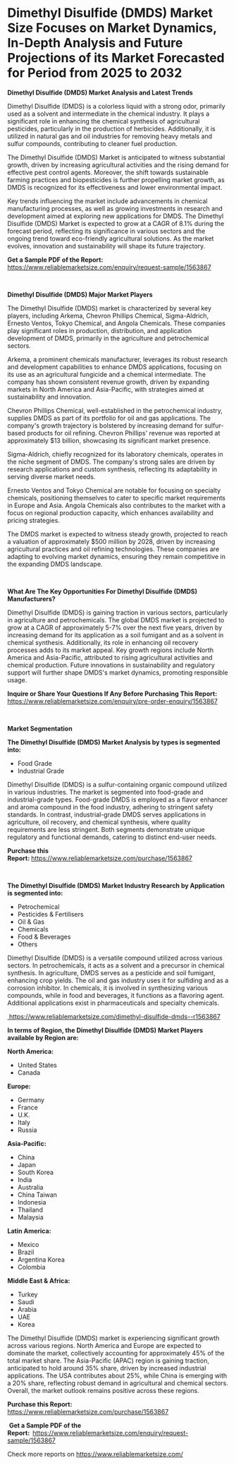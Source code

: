 <p><h1>Dimethyl Disulfide (DMDS) Market Size Focuses on Market Dynamics, In-Depth Analysis and Future Projections of its Market Forecasted for Period from 2025 to 2032</h1></p><p><strong>Dimethyl Disulfide (DMDS) Market Analysis and Latest Trends</strong></p>
<p><p>Dimethyl Disulfide (DMDS) is a colorless liquid with a strong odor, primarily used as a solvent and intermediate in the chemical industry. It plays a significant role in enhancing the chemical synthesis of agricultural pesticides, particularly in the production of herbicides. Additionally, it is utilized in natural gas and oil industries for removing heavy metals and sulfur compounds, contributing to cleaner fuel production.</p><p>The Dimethyl Disulfide (DMDS) Market is anticipated to witness substantial growth, driven by increasing agricultural activities and the rising demand for effective pest control agents. Moreover, the shift towards sustainable farming practices and biopesticides is further propelling market growth, as DMDS is recognized for its effectiveness and lower environmental impact.</p><p>Key trends influencing the market include advancements in chemical manufacturing processes, as well as growing investments in research and development aimed at exploring new applications for DMDS. The Dimethyl Disulfide (DMDS) Market is expected to grow at a CAGR of 8.1% during the forecast period, reflecting its significance in various sectors and the ongoing trend toward eco-friendly agricultural solutions. As the market evolves, innovation and sustainability will shape its future trajectory.</p></p>
<p><strong>Get a Sample PDF of the Report:&nbsp;</strong> <a href="https://www.reliablemarketsize.com/enquiry/request-sample/1563867?utm_campaign=3354&utm_medium=2&utm_source=Github&utm_content=ia&utm_term=02042025&utm_id=dimethyl-disulfide-dmds">https://www.reliablemarketsize.com/enquiry/request-sample/1563867</a></p>
<p>&nbsp;</p>
<p><strong>Dimethyl Disulfide (DMDS) Major Market Players</strong></p>
<p><p>The Dimethyl Disulfide (DMDS) market is characterized by several key players, including Arkema, Chevron Phillips Chemical, Sigma-Aldrich, Ernesto Ventos, Tokyo Chemical, and Angola Chemicals. These companies play significant roles in production, distribution, and application development of DMDS, primarily in the agriculture and petrochemical sectors.</p><p>Arkema, a prominent chemicals manufacturer, leverages its robust research and development capabilities to enhance DMDS applications, focusing on its use as an agricultural fungicide and a chemical intermediate. The company has shown consistent revenue growth, driven by expanding markets in North America and Asia-Pacific, with strategies aimed at sustainability and innovation.</p><p>Chevron Phillips Chemical, well-established in the petrochemical industry, supplies DMDS as part of its portfolio for oil and gas applications. The company's growth trajectory is bolstered by increasing demand for sulfur-based products for oil refining. Chevron Phillips' revenue was reported at approximately $13 billion, showcasing its significant market presence.</p><p>Sigma-Aldrich, chiefly recognized for its laboratory chemicals, operates in the niche segment of DMDS. The company's strong sales are driven by research applications and custom synthesis, reflecting its adaptability in serving diverse market needs.</p><p>Ernesto Ventos and Tokyo Chemical are notable for focusing on specialty chemicals, positioning themselves to cater to specific market requirements in Europe and Asia. Angola Chemicals also contributes to the market with a focus on regional production capacity, which enhances availability and pricing strategies.</p><p>The DMDS market is expected to witness steady growth, projected to reach a valuation of approximately $500 million by 2028, driven by increasing agricultural practices and oil refining technologies. These companies are adapting to evolving market dynamics, ensuring they remain competitive in the expanding DMDS landscape.</p></p>
<p>&nbsp;</p>
<p><strong>What Are The Key Opportunities For Dimethyl Disulfide (DMDS) Manufacturers?</strong></p>
<p><p>Dimethyl Disulfide (DMDS) is gaining traction in various sectors, particularly in agriculture and petrochemicals. The global DMDS market is projected to grow at a CAGR of approximately 5-7% over the next five years, driven by increasing demand for its application as a soil fumigant and as a solvent in chemical synthesis. Additionally, its role in enhancing oil recovery processes adds to its market appeal. Key growth regions include North America and Asia-Pacific, attributed to rising agricultural activities and chemical production. Future innovations in sustainability and regulatory support will further shape DMDS's market dynamics, promoting responsible usage.</p></p>
<p><strong>Inquire or Share Your Questions If Any Before Purchasing This Report:</strong> <a href="https://www.reliablemarketsize.com/enquiry/pre-order-enquiry/1563867?utm_campaign=3354&utm_medium=2&utm_source=Github&utm_content=ia&utm_term=02042025&utm_id=dimethyl-disulfide-dmds">https://www.reliablemarketsize.com/enquiry/pre-order-enquiry/1563867</a></p>
<p>&nbsp;</p>
<p><strong>Market Segmentation</strong></p>
<p><strong>The Dimethyl Disulfide (DMDS) Market Analysis by types is segmented into:</strong></p>
<p><ul><li>Food Grade</li><li>Industrial Grade</li></ul></p>
<p><p>Dimethyl Disulfide (DMDS) is a sulfur-containing organic compound utilized in various industries. The market is segmented into food-grade and industrial-grade types. Food-grade DMDS is employed as a flavor enhancer and aroma compound in the food industry, adhering to stringent safety standards. In contrast, industrial-grade DMDS serves applications in agriculture, oil recovery, and chemical synthesis, where quality requirements are less stringent. Both segments demonstrate unique regulatory and functional demands, catering to distinct end-user needs.</p></p>
<p><strong>Purchase this Report:&nbsp;</strong><a href="https://www.reliablemarketsize.com/purchase/1563867?utm_campaign=3354&utm_medium=2&utm_source=Github&utm_content=ia&utm_term=02042025&utm_id=dimethyl-disulfide-dmds">https://www.reliablemarketsize.com/purchase/1563867</a></p>
<p>&nbsp;</p>
<p><strong>The Dimethyl Disulfide (DMDS) Market Industry Research by Application is segmented into:</strong></p>
<p><ul><li>Petrochemical</li><li>Pesticides & Fertilisers</li><li>Oil & Gas</li><li>Chemicals</li><li>Food & Beverages</li><li>Others</li></ul></p>
<p><p>Dimethyl Disulfide (DMDS) is a versatile compound utilized across various sectors. In petrochemicals, it acts as a solvent and a precursor in chemical synthesis. In agriculture, DMDS serves as a pesticide and soil fumigant, enhancing crop yields. The oil and gas industry uses it for sulfiding and as a corrosion inhibitor. In chemicals, it is involved in synthesizing various compounds, while in food and beverages, it functions as a flavoring agent. Additional applications exist in pharmaceuticals and specialty chemicals.</p></p>
<p><a href="https://www.reliablemarketsize.com/dimethyl-disulfide-dmds--r1563867?utm_campaign=3354&utm_medium=2&utm_source=Github&utm_content=ia&utm_term=02042025&utm_id=dimethyl-disulfide-dmds">&nbsp;https://www.reliablemarketsize.com/dimethyl-disulfide-dmds--r1563867</a></p>
<p><strong>In terms of Region, the Dimethyl Disulfide (DMDS) Market Players available by Region are:</strong></p>
<p>
    <p> <strong> North America: </strong>
        <ul>
            <li>United States</li>
            <li>Canada</li>
        </ul>
        </p> 
    <p> <strong> Europe: </strong>
        <ul>
            <li>Germany</li>
            <li>France</li>
            <li>U.K.</li>
            <li>Italy</li>
            <li>Russia</li>
        </ul>
        </p> 
    <p> <strong> Asia-Pacific: </strong>
        <ul>
            <li>China</li>
            <li>Japan</li>
            <li>South Korea</li>
            <li>India</li>
            <li>Australia</li>
            <li>China Taiwan</li>
            <li>Indonesia</li>
            <li>Thailand</li>
            <li>Malaysia</li>
        </ul>
        </p> 
    <p> <strong> Latin America: </strong>
        <ul>
            <li>Mexico</li>
            <li>Brazil</li>
            <li>Argentina Korea</li>
            <li>Colombia</li>
        </ul>
        </p> 
    <p> <strong> Middle East & Africa: </strong>
        <ul>
            <li>Turkey</li>
            <li>Saudi</li>
            <li>Arabia</li>
            <li>UAE</li>
            <li>Korea</li>
        </ul>
    </p>
    </p>
<p><p>The Dimethyl Disulfide (DMDS) market is experiencing significant growth across various regions. North America and Europe are expected to dominate the market, collectively accounting for approximately 45% of the total market share. The Asia-Pacific (APAC) region is gaining traction, anticipated to hold around 35% share, driven by increased industrial applications. The USA contributes about 25%, while China is emerging with a 20% share, reflecting robust demand in agricultural and chemical sectors. Overall, the market outlook remains positive across these regions.</p></p>
<p><strong>Purchase this Report: </strong><a href="https://www.reliablemarketsize.com/purchase/1563867?utm_campaign=3354&utm_medium=2&utm_source=Github&utm_content=ia&utm_term=02042025&utm_id=dimethyl-disulfide-dmds">https://www.reliablemarketsize.com/purchase/1563867</a></p>
<p>&nbsp;<strong>Get a Sample PDF of the Report:&nbsp;&nbsp;</strong><a href="https://www.reliablemarketsize.com/enquiry/request-sample/1563867?utm_campaign=3354&utm_medium=2&utm_source=Github&utm_content=ia&utm_term=02042025&utm_id=dimethyl-disulfide-dmds">https://www.reliablemarketsize.com/enquiry/request-sample/1563867</a></p>
<p><strong></strong></p>
<p>Check more reports on <a href="https://www.reliablemarketsize.com/?utm_campaign=3354&utm_medium=2&utm_source=Github&utm_content=ia&utm_term=02042025&utm_id=dimethyl-disulfide-dmds">https://www.reliablemarketsize.com/</a></p>